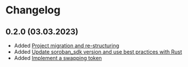 # Changelog

## 0.2.0 (03.03.2023)

- Added [Project migration and re-structuring](https://github.com/kommitters/mtk-automation/issues/2)
- Added [Update soroban_sdk version and use best practices with Rust](https://github.com/kommitters/mtk-automation/issues/16)
- Added [Implement a swapping token](https://github.com/kommitters/mtk-automation/issues/21)
